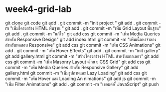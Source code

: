 # week4-grid-lab
git clone
git code
git add .
git commit -m "init project "
git add .
git commit -m "เพิ่มโครงสร้าง HTML พื้นฐาน "
git add .
git commit -m "เพิ่ม Grid Layout พื้นฐาน"
git add .
git commit -m "แก้ไข"
git add css
git commit -m "เพิ่ม Media Queries สําหรับ Responsive Design"
git add index.html
git commit -m "เพิ่มเนื้อหาจําลองสําหรับทดสอบ Responsive"
git add css
git commit -m "เพิ่ม CSS Animations"
git add .
git commit -m "เพิ่ม Hover Effexts"
git add .
git commit -m "init gallery"
git add gallery.html
git commit -m "สร้างโครงสร้าง HTML สําหรับแกลเลอร"
git add css
git commit -m "เพิ่ม Masonry Layout ด ้วย  ย CSS Grid"
git add css
git commit -m "เพิ่ม Media Queries สําหรับ Responsive Gallery"
git add gallery.html
git commit -m "เพิ่มรูปภาพและ Lazy Loading"
git add css
git commit -m "เพิ่ม Hover และ Loading An nimations"
git add js
git commit -m "เพิ่ม Filter Animations"
git add .
git commit -m "เชอมต่อ ื่ JavaScript"
git push